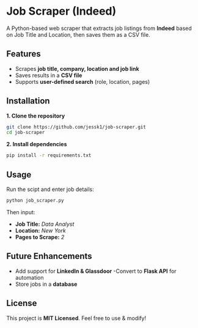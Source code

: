 # Job Scraper (Indeed)
A Python-based web scraper that extracts job listings from **Indeed** based on Job Title and Location, then saves them as a CSV file.

## Features
- Scrapes **job title, company, location and job link**
- Saves results in a **CSV file**
- Supports **user-defined search** (role, location, pages)

## Installation
**1. Clone the repository**
```bash
git clone https://github.com/jessk1/job-scraper.git
cd job-scraper
```
**2. Install dependencies**
```bash
pip install -r requirements.txt
```

## Usage
Run the scipt and enter job details:
```bash
python job_scraper.py
```
Then input:
- **Job Title:** _Data Analyst_
- **Location:** _New York_
- **Pages to Scrape:** _2_

## Future Enhancements
- Add support for **LinkedIn & Glassdoor**
-Convert to **Flask API** for automation
- Store jobs in a **database**

## License
This project is **MIT Licensed**. Feel free to use & modify!